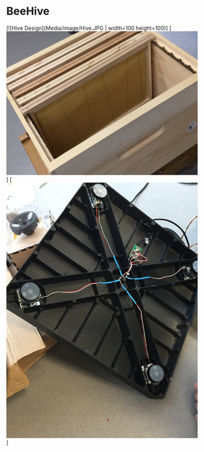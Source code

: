 # BeeHive

[![Hive Design](Media/image/Hive.JPG | width=100 height=100)]
[![Hive intern](Media/image/Intern.JPG)]
[![Hive scale](Media/image/Scale.JPG)]

